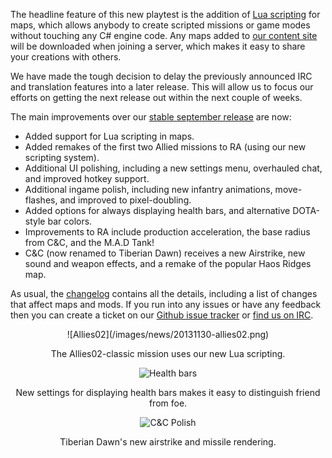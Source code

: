 The headline feature of this new playtest is the addition of [Lua scripting](http://www.lua.org/about.html) for maps, which allows anybody to create scripted missions or game modes without touching any C# engine code.
Any maps added to [our content site](http://content.open-ra.org/) will be downloaded when joining a server, which makes it easy to share your creations with others.

We have made the tough decision to delay the previously announced IRC and translation features into a later release.
This will allow us to focus our efforts on getting the next release out within the next couple of weeks.
 
The main improvements over our [stable september release](http://openra.res0l.net/news/release-20130915/) are now:

   - Added support for Lua scripting in maps.
   - Added remakes of the first two Allied missions to RA (using our new scripting system).
   - Additional UI polishing, including a new settings menu, overhauled chat, and improved hotkey support.
   - Additional ingame polish, including new infantry animations, move-flashes, and improved to pixel-doubling.
   - Added options for always displaying health bars, and alternative DOTA-style bar colors.
   - Improvements to RA include production acceleration, the base radius from C&C, and the M.A.D Tank!
   - C&C (now renamed to Tiberian Dawn) receives a new Airstrike, new sound and weapon effects, and a remake of the popular Haos Ridges map.

As usual, the [changelog](https://github.com/OpenRA/OpenRA/blob/playtest-20131130/CHANGELOG) contains all the details, including a list of changes that affect maps and mods.
If you run into any issues or have any feedback then you can create a ticket on our [Github issue tracker](http://bugs.open-ra.org) or [find us on IRC](http://webchat.freenode.net/?channels=openra).

<div style="text-align:center" markdown="1">
![Allies02](/images/news/20131130-allies02.png)

The Allies02-classic mission uses our new Lua scripting.

![Health bars](/images/news/20131130-healthbars.png)

New settings for displaying health bars makes it easy to distinguish friend from foe.

![C&amp;C Polish](/images/news/20131130-cnc.png)

Tiberian Dawn's new airstrike and missile rendering.

</div>
